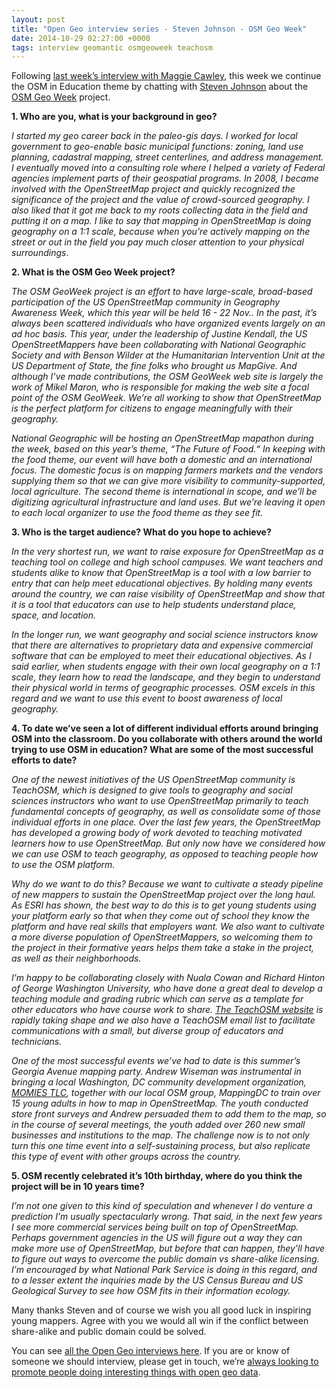 ```yaml
--- 
layout: post
title: "Open Geo interview series - Steven Johnson - OSM Geo Week"
date: 2014-10-29 02:27:00 +0000
tags: interview geomantic osmgeoweek teachosm
---
```

Following [last week’s interview with Maggie Cawley](http://blog.opencagedata.com/post/100607276138/open-geo-interview-series-maggie-cawley-of-boomerang), this week we continue the OSM in Education theme by chatting with [Steven Johnson](https://twitter.com/geomantic) about the [OSM Geo Week](http://osmgeoweek.org/) project.  

**1\. Who are you, what is your background in geo?**

_I started my geo career back in the paleo-gis days. I worked for local government to geo-enable basic municipal functions: zoning, land use planning, cadastral mapping, street centerlines, and address management. I eventually moved into a consulting role where I helped a variety of Federal agencies implement parts of their geospatial programs. In 2008, I became involved with the OpenStreetMap project and quickly recognized the significance of the project and the value of crowd-sourced geography. I also liked that it got me back to my roots collecting data in the field and putting it on a map. I like to say that mapping in OpenStreetMap is doing geography on a 1:1 scale, because when you’re actively mapping on the street or out in the field you pay much closer attention to your physical surroundings_.

**2\. What is the OSM Geo Week project?**

_The OSM GeoWeek project is an effort to have large-scale, broad-based participation of the US OpenStreetMap community in Geography Awareness Week, which this year will be held 16 - 22 Nov.. In the past, it’s always been scattered individuals who have organized events largely on an ad hoc basis. This year, under the leadership of Justine Kendall, the US OpenStreetMappers have been collaborating with National Geographic Society and with Benson Wilder at the Humanitarian Intervention Unit at the US Department of State, the fine folks who brought us MapGive. And although I’ve made contributions, the OSM GeoWeek web site is largely the work of Mikel Maron, who is responsible for making the web site a focal point of the OSM GeoWeek. We’re all working to show that OpenStreetMap is the perfect platform for citizens to engage meaningfully with their geography._

_National Geographic will be hosting an OpenStreetMap mapathon during the week, based on this year’s theme, “The Future of Food.“ In keeping with the food theme, our event will have both a domestic and an international focus. The domestic focus is on mapping farmers markets and the vendors supplying them so that we can give more visibility to community-supported, local agriculture. The second theme is international in scope, and we’ll be digitizing agricultural infrastructure and land uses. But we’re leaving it open to each local organizer to use the food theme as they see fit._

**3\. Who is the target audience? What do you hope to achieve?**

_In the very shortest run, we want to raise exposure for OpenStreetMap as a teaching tool on college and high school campuses. We want teachers and students alike to know that OpenStreetMap is a tool with a low barrier to entry that can help meet educational objectives. By holding many events around the country, we can raise visibility of OpenStreetMap and show that it is a tool that educators can use to help students understand place, space, and location._

_In the longer run, we want geography and social science instructors know that there are alternatives to proprietary data and expensive commercial software that can be employed to meet their educational objectives. As I said earlier, when students engage with their own local geography on a 1:1 scale, they learn how to read the landscape, and they begin to understand their physical world in terms of geographic processes. OSM excels in this regard and we want to use this event to boost awareness of local geography._

**4\. To date we’ve seen a lot of different individual efforts around bringing OSM into the classroom. Do you collaborate with others around the world trying to use OSM in education? What are some of the most successful efforts to date?**

_One of the newest initiatives of the US OpenStreetMap community is TeachOSM, which is designed to give tools to geography and social sciences instructors who want to use OpenStreetMap primarily to teach fundamental concepts of geography, as well as consolidate some of those individual efforts in one place. Over the last few years, the OpenStreetMap has developed a growing body of work devoted to teaching motivated learners how to use OpenStreetMap. But only now have we considered how we can use OSM to teach geography, as opposed to teaching people how to use the OSM platform._

_Why do we want to do this? Because we want to cultivate a steady pipeline of new mappers to sustain the OpenStreetMap project over the long haul. As ESRI has shown, the best way to do this is to get young students using your platform early so that when they come out of school they know the platform and have real skills that employers want. We also want to cultivate a more diverse population of OpenStreetMappers, so welcoming them to the project in their formative years helps them take a stake in the project, as well as their neighborhoods._

_I’m happy to be collaborating closely with Nuala Cowan and Richard Hinton of George Washington University, who have done a great deal to develop a teaching module and grading rubric which can serve as a template for other educators who have course work to share. [The TeachOSM website](http://teachosm.org/) is rapidly taking shape and we also have a TeachOSM email list to facilitate communications with a small, but diverse group of educators and technicians._

_One of the most successful events we’ve had to date is this summer’s Georgia Avenue mapping party. Andrew Wiseman was instrumental in bringing a local Washington, DC community development organization, [MOMIES TLC](http://www.momiestlc.org/), together with our local OSM group, MappingDC to train over 15 young adults in how to map in OpenStreetMap. The youth conducted store front surveys and Andrew persuaded them to add them to the map, so in the course of several meetings, the youth added over 260 new small businesses and institutions to the map. The challenge now is to not only turn this one time event into a self-sustaining process, but also replicate this type of event with other groups across the country._

**5\. OSM recently celebrated it’s 10th birthday, where do you think the project will be in 10 years time?**

_I’m not one given to this kind of speculation and whenever I do venture a prediction I’m usually spectacularly wrong. That said, in the next few years I see more commercial services being built on top of OpenStreetMap. Perhaps government agencies in the US will figure out a way they can make more use of OpenStreetMap, but before that can happen, they’ll have to figure out ways to overcome the public domain vs share-alike licensing. I’m encouraged by what National Park Service is doing in this regard, and to a lesser extent the inquiries made by the US Census Bureau and US Geological Survey to see how OSM fits in their information ecology._

Many thanks Steven and of course we wish you all good luck in inspiring young mappers. Agree with you we would all win if the conflict between share-alike and public domain could be solved. 

You can see [all the Open Geo interviews here](http://blog.opencagedata.com/tagged/interview). If you are or know of someone we should interview, please get in touch, we’re [always looking to promote people doing interesting things with open geo data](http://blog.opencagedata.com/post/98139732993/call-for-open-geo-openstreetmap-interviewees)._<span> </span>_